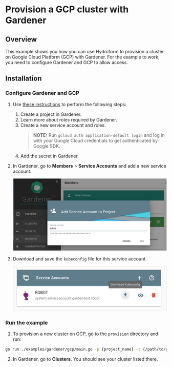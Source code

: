 # Provision a GCP cluster with Gardener

## Overview

This example shows you how you can use Hydroform to provision a cluster on Google Cloud Platform (GCP) with Gardener. For the example to work, you need to configure Gardener and GCP to allow access.

## Installation

### Configure Gardener and GCP

1. Use [these instructions](https://gardener.cloud/050-tutorials/content/howto/gardener_gcp/) to perform the following steps:

    1. Create a project in Gardener.
    2. Learn more about roles required by Gardener.
    3. Create a new service account and roles.
        >**NOTE:** Run `gcloud auth application-default login` and log in with your Google Cloud credentials to get authenticated by Google SDK.
    4. Add the secret in Gardener.

2. In Gardener, go to **Members** > **Service Accounts** and add a new service account.

    ![Add Service Account](../assets/add-service-account.png)

3. Download and save the `kubeconfig` file for this service account.

    ![Download kubeconfig](../assets/download-kubeconfig.png)

### Run the example

1. To provision a new cluster on GCP, go to the `provision` directory and run:

```bash
go run ./examples/gardener/gcp/main.go -p {project_name} -c {/path/to/gardener/kubeconfig} -s {GCP-secret-name} --persist
```

2. In Gardener, go to **Clusters**. You should see your cluster listed there.
